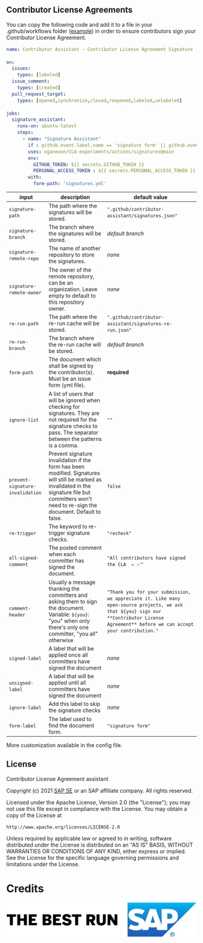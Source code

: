 ## Contributor License Agreements
  
  
You can copy the following code and add it to a file in your .github/workflows folder ([example](https://github.com/michael-spengler/demo-contributor-assistant/blob/main/.github/workflows/contributor-license-agreement.yml)) in order to ensure contributors sign your Contributor License Agreement.
  
  

```yml
name: Contributor Assistant - Contributor License Agreement Signature

on:
  issues:
    types: [labeled]
  issue_comment:
    types: [created]
  pull_request_target:
    types: [opened,synchronize,closed,reopened,labeled,unlabeled]

jobs:
  signature_assistant:
    runs-on: ubuntu-latest
    steps:
      - name: "Signature Assistant"
        if : github.event.label.name == 'signature form' || github.event.comment.body == 'recheck' || github.event.issue.pull_request || github.event_name == 'pull_request_target'
        uses: oganexon/CLA-experiments/actions/signatures@main
        env:
          GITHUB_TOKEN: ${{ secrets.GITHUB_TOKEN }}
          PERSONAL_ACCESS_TOKEN : ${{ secrets.PERSONAL_ACCESS_TOKEN }}
        with:
          form-path: 'signatures.yml'
```

| input                            | description                                                                                                                                                                                             | default value                                                                                                                                                                                     |
| -------------------------------- | ------------------------------------------------------------------------------------------------------------------------------------------------------------------------------------------------------- | ------------------------------------------------------------------------------------------------------------------------------------------------------------------------------------------------- |
| `signature-path`                 | The path where the signatures will be stored.                                                                                                                                                           | `".github/contributor-assistant/signatures.json"`                                                                                                                                                 |
| `signature-branch`               | The branch where the signatures will be stored.                                                                                                                                                         | *default branch*                                                                                                                                                                                  |
| `signature-remote-repo`          | The name of another repository to store the signatures.                                                                                                                                                 | *none*                                                                                                                                                                                            |
| `signature-remote-owner`         | The owner of the remote repository, can be an organization. Leave empty to default to this repository owner.                                                                                            | *none*                                                                                                                                                                                            |
| `re-run-path`                    | The path where the re-run cache will be stored.                                                                                                                                                         | `".github/contributor-assistant/signatures-re-run.json"`                                                                                                                                          |
| `re-run-branch`                  | The branch where the re-run cache will be stored.                                                                                                                                                       | *default branch*                                                                                                                                                                                  |
| `form-path`                      | The document which shall be signed by the contributor(s). Must be an issue form (yml file).                                                                                                             | **required**                                                                                                                                                                                      |
| `ignore-list`                    | A list of users that will be ignored when checking for signatures. They are not required for the signature checks to pass. The separator between the patterns is a comma.                               | `""`                                                                                                                                                                                              |
| `prevent-signature-invalidation` | Prevent signature invalidation if the form has been modified. Signatures will still be marked as invalidated in the signature file but committers won't need to re-sign the document. Default to false. | `false`                                                                                                                                                                                           |
| `re-trigger`                     | The keyword to re-trigger signature checks.                                                                                                                                                             | `"recheck"`                                                                                                                                                                                       |
| `all-signed-comment`             | The posted comment when each committer has signed the document.                                                                                                                                         | `"All contributors have signed the CLA  ✍️ ✅"`                                                                                                                                                     |
| `comment-header`                 | Usually a message thanking the committers and asking them to sign the document. Variable: `${you}`: "you" when only there's only one committer, "you all" otherwise                                     | `"Thank you for your submission, we appreciate it. Like many open-source projects, we ask that ${you} sign our **Contributor License Agreement** before we can accept your contribution."` |
| `signed-label`                   | A label that will be applied once all committers have signed the document                                                                                                                               | *none*                                                                                                                                                                                            |
| `unsigned-label`                 | A label that will be applied until all committers have signed the document                                                                                                                              | *none*                                                                                                                                                                                            |
| `ignore-label`                   | Add this label to skip the signature checks                                                                                                                                                             | *none*                                                                                                                                                                                            |
| `form-label`                     | The label used to find the document form.                                                                                                                                                               | `"signature form"`                                                                                                                                                                                |

More customization available in the config file.

## License

Contributor License Agreement assistant

Copyright (c) 2021 [SAP SE](http://www.sap.com) or an SAP affiliate company. All rights reserved.

Licensed under the Apache License, Version 2.0 (the "License");
you may not use this file except in compliance with the License.
You may obtain a copy of the License at

    http://www.apache.org/licenses/LICENSE-2.0

Unless required by applicable law or agreed to in writing, software
distributed under the License is distributed on an "AS IS" BASIS,
WITHOUT WARRANTIES OR CONDITIONS OF ANY KIND, either express or implied.
See the License for the specific language governing permissions and
limitations under the License.


Credits
=======

<p align="center">
    <img src="../../assets/sap.png" title="SAP" />
<p align="center">
